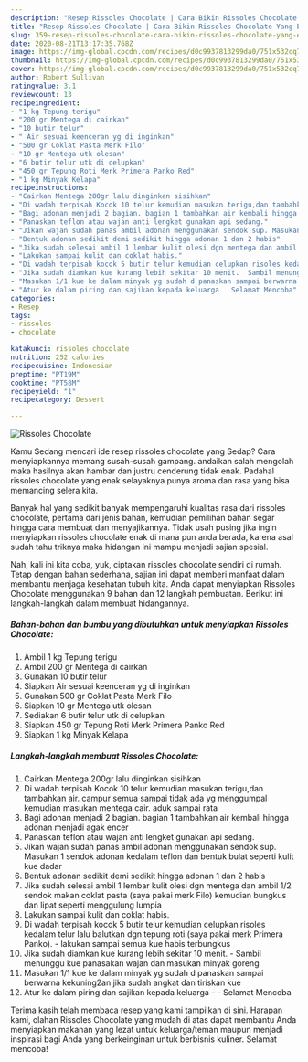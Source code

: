 ```yaml
---
description: "Resep Rissoles Chocolate | Cara Bikin Rissoles Chocolate Yang Enak Dan Mudah"
title: "Resep Rissoles Chocolate | Cara Bikin Rissoles Chocolate Yang Enak Dan Mudah"
slug: 359-resep-rissoles-chocolate-cara-bikin-rissoles-chocolate-yang-enak-dan-mudah
date: 2020-08-21T13:17:35.768Z
image: https://img-global.cpcdn.com/recipes/d0c9937813299da0/751x532cq70/rissoles-chocolate-foto-resep-utama.jpg
thumbnail: https://img-global.cpcdn.com/recipes/d0c9937813299da0/751x532cq70/rissoles-chocolate-foto-resep-utama.jpg
cover: https://img-global.cpcdn.com/recipes/d0c9937813299da0/751x532cq70/rissoles-chocolate-foto-resep-utama.jpg
author: Robert Sullivan
ratingvalue: 3.1
reviewcount: 13
recipeingredient:
- "1 kg Tepung terigu"
- "200 gr Mentega di cairkan"
- "10 butir telur"
- " Air sesuai keenceran yg di inginkan"
- "500 gr Coklat Pasta Merk Filo"
- "10 gr Mentega utk olesan"
- "6 butir telur utk di celupkan"
- "450 gr Tepung Roti Merk Primera Panko Red"
- "1 kg Minyak Kelapa"
recipeinstructions:
- "Cairkan Mentega 200gr lalu dinginkan sisihkan"
- "Di wadah terpisah Kocok 10 telur kemudian masukan terigu,dan tambahkan air. campur semua sampai tidak ada yg menggumpal kemudian masukan mentega cair. aduk sampai rata"
- "Bagi adonan menjadi 2 bagian. bagian 1 tambahkan air kembali hingga adonan menjadi agak encer"
- "Panaskan teflon atau wajan anti lengket gunakan api sedang."
- "Jikan wajan sudah panas ambil adonan menggunakan sendok sup. Masukan 1 sendok adonan kedalam teflon dan bentuk bulat seperti kulit kue dadar"
- "Bentuk adonan sedikit demi sedikit hingga adonan 1 dan 2 habis"
- "Jika sudah selesai ambil 1 lembar kulit olesi dgn mentega dan ambil 1/2 sendok makan coklat pasta (saya pakai merk Filo) kemudian bungkus dan lipat seperti menggulung lumpia"
- "Lakukan sampai kulit dan coklat habis."
- "Di wadah terpisah kocok 5 butir telur kemudian celupkan risoles kedalam telur lalu balutkan dgn tepung roti (saya pakai merk Primera Panko). lakukan sampai semua kue habis terbungkus"
- "Jika sudah diamkan kue kurang lebih sekitar 10 menit.  Sambil menunggu kue panasakan wajan dan masukan minyak goreng"
- "Masukan 1/1 kue ke dalam minyak yg sudah d panaskan sampai berwarna kekuning2an jika sudah angkat dan tiriskan kue"
- "Atur ke dalam piring dan sajikan kepada keluarga   Selamat Mencoba"
categories:
- Resep
tags:
- rissoles
- chocolate

katakunci: rissoles chocolate 
nutrition: 252 calories
recipecuisine: Indonesian
preptime: "PT19M"
cooktime: "PT58M"
recipeyield: "1"
recipecategory: Dessert

---
```



![Rissoles Chocolate](https://img-global.cpcdn.com/recipes/d0c9937813299da0/751x532cq70/rissoles-chocolate-foto-resep-utama.jpg)

Kamu Sedang mencari ide resep rissoles chocolate yang Sedap? Cara menyiapkannya memang susah-susah gampang. andaikan salah mengolah maka hasilnya akan hambar dan justru cenderung tidak enak. Padahal rissoles chocolate yang enak selayaknya punya aroma dan rasa yang bisa memancing selera kita.



Banyak hal yang sedikit banyak mempengaruhi kualitas rasa dari rissoles chocolate, pertama dari jenis bahan, kemudian pemilihan bahan segar hingga cara membuat dan menyajikannya. Tidak usah pusing jika ingin menyiapkan rissoles chocolate enak di mana pun anda berada, karena asal sudah tahu triknya maka hidangan ini mampu menjadi sajian spesial.


Nah, kali ini kita coba, yuk, ciptakan rissoles chocolate sendiri di rumah. Tetap dengan bahan sederhana, sajian ini dapat memberi manfaat dalam membantu menjaga kesehatan tubuh kita. Anda dapat menyiapkan Rissoles Chocolate menggunakan 9 bahan dan 12 langkah pembuatan. Berikut ini langkah-langkah dalam membuat hidangannya.

<!--inarticleads1-->

##### Bahan-bahan dan bumbu yang dibutuhkan untuk menyiapkan Rissoles Chocolate:

1. Ambil 1 kg Tepung terigu
1. Ambil 200 gr Mentega di cairkan
1. Gunakan 10 butir telur
1. Siapkan  Air sesuai keenceran yg di inginkan
1. Gunakan 500 gr Coklat Pasta Merk Filo
1. Siapkan 10 gr Mentega utk olesan
1. Sediakan 6 butir telur utk di celupkan
1. Siapkan 450 gr Tepung Roti Merk Primera Panko Red
1. Siapkan 1 kg Minyak Kelapa




<!--inarticleads2-->

##### Langkah-langkah membuat Rissoles Chocolate:

1. Cairkan Mentega 200gr lalu dinginkan sisihkan
1. Di wadah terpisah Kocok 10 telur kemudian masukan terigu,dan tambahkan air. campur semua sampai tidak ada yg menggumpal kemudian masukan mentega cair. aduk sampai rata
1. Bagi adonan menjadi 2 bagian. bagian 1 tambahkan air kembali hingga adonan menjadi agak encer
1. Panaskan teflon atau wajan anti lengket gunakan api sedang.
1. Jikan wajan sudah panas ambil adonan menggunakan sendok sup. Masukan 1 sendok adonan kedalam teflon dan bentuk bulat seperti kulit kue dadar
1. Bentuk adonan sedikit demi sedikit hingga adonan 1 dan 2 habis
1. Jika sudah selesai ambil 1 lembar kulit olesi dgn mentega dan ambil 1/2 sendok makan coklat pasta (saya pakai merk Filo) kemudian bungkus dan lipat seperti menggulung lumpia
1. Lakukan sampai kulit dan coklat habis.
1. Di wadah terpisah kocok 5 butir telur kemudian celupkan risoles kedalam telur lalu balutkan dgn tepung roti (saya pakai merk Primera Panko). - lakukan sampai semua kue habis terbungkus
1. Jika sudah diamkan kue kurang lebih sekitar 10 menit.  - Sambil menunggu kue panasakan wajan dan masukan minyak goreng
1. Masukan 1/1 kue ke dalam minyak yg sudah d panaskan sampai berwarna kekuning2an jika sudah angkat dan tiriskan kue
1. Atur ke dalam piring dan sajikan kepada keluarga  -  - Selamat Mencoba




Terima kasih telah membaca resep yang kami tampilkan di sini. Harapan kami, olahan Rissoles Chocolate yang mudah di atas dapat membantu Anda menyiapkan makanan yang lezat untuk keluarga/teman maupun menjadi inspirasi bagi Anda yang berkeinginan untuk berbisnis kuliner. Selamat mencoba!
